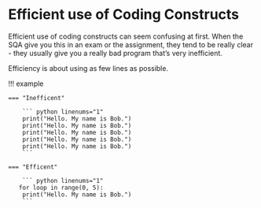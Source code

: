 # Efficient use of Coding Constructs

Efficient use of coding constructs can seem confusing at first. When the SQA give you this in an exam or the assignment, they tend to be really clear - they usually give you a really bad program that’s very inefficient.

Efficiency is about using as few lines as possible. 

!!! example

    === "Inefficent"
    
        ``` python linenums="1"      
        print("Hello. My name is Bob.")
        print("Hello. My name is Bob.")
        print("Hello. My name is Bob.")
        print("Hello. My name is Bob.")
        print("Hello. My name is Bob.")
        ```
    
    === "Efficent"
    
        ``` python linenums="1"      
       for loop in range(0, 5):
        print("Hello. My name is Bob.")
        ```
